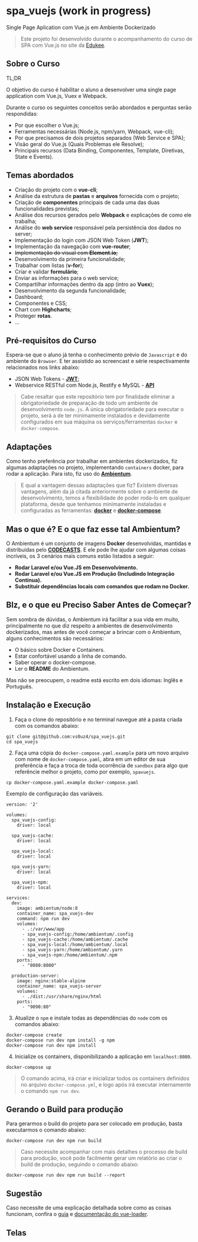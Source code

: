 # spa_vuejs (work in progress)
Single Page Aplication com Vue.js em Ambiente Dockerizado

> Este projeto foi desenvolvido durante o acompanhamento do curso de SPA com Vue.js no site da [Edukee](http://www.treinatom.com.br/pt/edukee/detalhes-do-evento/190edc6b7593e3081a858f55652abd92a9d07353).

## Sobre o Curso
TL;DR 

O objetivo do curso é habilitar o aluno a desenvolver uma single page application com Vue.js, Vuex e Webpack. 

Durante o curso os seguintes conceitos serão abordados e perguntas serão respondidas: 
- Por que escolher o Vue.js;
- Ferramentas necessárias (Node.js, npm/yarn, Webpack, vue-cli);
- Por que precisamos de dois projetos separados (Web Service e SPA);
- Visão geral do Vue.js (Quais Problemas ele Resolve);
- Principais recursos (Data Binding, Componentes, Template, Diretivas, State e Events).

## Temas abordados
- Criação do projeto com o **vue-cli**;
- Análise da estrutura de **pastas** e **arquivos** fornecida com o projeto;
- Criação de **componentes** principais de cada uma das duas funcionalidades previstas;
- Análise dos recursos gerados pelo **Webpack** e explicações de como ele trabalha;
- Análise do **web service** responsável pela persistência dos dados no server;
- Implementação do login com JSON Web Token (**JWT**);
- Implementação da navegação com **vue-router**;
- ~~Implementação do visual com **Element.io**;~~
- Desenvolvimento da primeira funcionalidade;
- Trabalhar com listas (**v-for**);
- Criar e validar **formulário**;
- Enviar as informações para o web service;
- Compartilhar informações dentro da app (intro ao **Vuex**);
- Desenvolvimento da segunda funcionalidade;
- Dashboard;
- Componentes e CSS;
- Chart com **Highcharts**;
- Proteger **rotas**.
- ...

## Pré-requisitos do Curso
Espera-se que o aluno já tenha o conhecimento prévio de `Javascript` e do ambiente do `Browser`. E ter assistido ao screencast e série respectivamente relacionados nos links abaixo:

- JSON Web Tokens - **[JWT](https://www.youtube.com/watch?v=k3KfK0ZS_FY&t=716s)**;
- Webservice RESTful com Node.js, Restify e MySQL - **[API](https://www.youtube.com/playlist?list=PLFJmwzuHdBRTBbkyH0gATtDhj6ikOIkMy)**

> Cabe resaltar que este repositório tem por finalidade eliminar a obrigatoriedade de preparação de todo um ambiente de desenvolvimento `node.js`. A única obrigatoriedade para executar o projeto, será a de ter minimamente instalados e devidamente configurados em sua máquina os serviços/ferramentas `docker` e `docker-compose`. 

## Adaptações
Como tenho preferência por trabalhar em ambientes dockerizados, fiz algumas adaptações no projeto, implementando `containers` docker, para rodar a aplicação. Para isto, fiz uso do **[Ambientum](https://github.com/codecasts/ambientum)**.

> E qual a vantagem dessas adaptações que fiz? Existem diversas vantagens, além da já citada anteriormente sobre o ambiente de desenvolvimento, temos a flexibilidade de poder roda-lo em qualquer plataforma, desde que tenhamos minimamente instaladas e configuradas as ferramentas: **[docker](https://www.docker.com)** e **[docker-compose](https://docs.docker.com/compose)**.

## Mas o que é? E o que faz esse tal Ambientum?
O Ambientum é um conjunto de imagens **Docker** desenvolvidas, mantidas e distribuidas pelo **[CODECASTS](https://codecasts.com.br)**. E ele pode lhe ajudar com algumas coisas incríveis, os 3 cenários mais comuns estão listados a seguir:

- **Rodar Laravel e/ou Vue.JS em Desenvolvimento.**
- **Rodar Laravel e/ou Vue.JS em Produção (Includindo Integração Contínua).**
- **Substituir dependências locais com comandos que rodam no Docker.**

## Blz, e o que eu Preciso Saber Antes de Começar?

Sem sombra de dúvidas, o Ambientum irá facilitar a sua vida em muito, principalmente no que diz respeito a ambientes de desenvolvimento dockerizados, mas antes de você começar a brincar com o Ambientum, alguns conhecimentos são necessários:

* O básico sobre Docker e Containers.
* Estar confortável usando a linha de comando.
* Saber operar o docker-compose.
* Ler o **README** do Ambientum.

Mas não se preocupem, o readme está escrito em dois idiomas: Inglês e Português.

## Instalação e Execução

1. Faça o clone do repositório e no terminal navegue até a pasta criada com os comandos abaixo:

```
git clone git@github.com:vs0uz4/spa_vuejs.git
cd spa_vuejs
```

2. Faça uma cópia do `docker-compose.yaml.example` para um novo arquivo com nome de `docker-compose.yaml`, abra em um editor de sua preferência e faça a troca de toda ocorrência de `sandbox` para algo que referêncie melhor o projeto, como por exemplo, `spavuejs`. 

```
cp docker-compose.yaml.example docker-compose.yaml
```

Exemplo de configuração das variáveis.
```
version: '2'

volumes:
  spa_vuejs-config:
    driver: local

  spa_vuejs-cache:
    driver: local

  spa_vuejs-local:
    driver: local

  spa_vuejs-yarn:
    driver: local

  spa_vuejs-npm:
    driver: local

services:
  dev:
    image: ambientum/node:8
    container_name: spa_vuejs-dev
    command: npm run dev
    volumes:
      - .:/var/www/app
      - spa_vuejs-config:/home/ambientum/.config
      - spa_vuejs-cache:/home/ambientum/.cache
      - spa_vuejs-local:/home/ambientum/.local
      - spa_vuejs-yarn:/home/ambientum/.yarn
      - spa_vuejs-npm:/home/ambientum/.npm
    ports:
      - "8080:8080"

  production-server:
    image: nginx:stable-alpine
    container_name: spa_vuejs-server
    volumes:
      - ./dist:/usr/share/nginx/html
    ports:
      - "9090:80"
```

3. Atualize o `npm` e instale todas as dependências do `node` com os comandos abaixo:

```
docker-compose create
docker-compose run dev npm install -g npm
docker-compose run dev npm install
```

4. Inicialize os containers, disponibilizando a aplicação em `localhost:8080`.

```
docker-compose up
```

> O comando acima, irá criar e inicializar todos os containers definidos no arquivo `docker-compose.yml`, e logo após irá executar internamente o comando `npm run dev`.


## Gerando o Build para produção
Para gerarmos o build do projeto para ser colocado em produção, basta executarmos o comando abaixo:

```
docker-compose run dev npm run build
```

> Caso necessite acompanhar com mais detalhes o processo de build para produção, você pode facilmente gerar um relatório ao criar o build de produção, seguindo o comando abaixo:

```
docker-compose run dev npm run build --report
```


## Sugestão
Caso necessite de uma explicação detalhada sobre como as coisas funcionam, confira o
[guia](http://vuejs-templates.github.io/webpack/) e [documentação do vue-loader](http://vuejs.github.io/vue-loader).


## Telas
